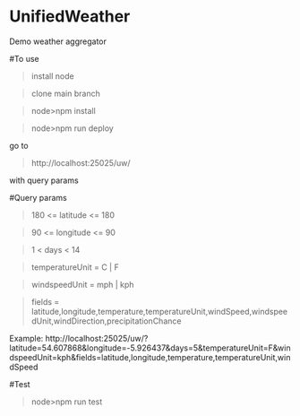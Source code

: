 # UnifiedWeather
Demo weather aggregator

#To use
>install node

>clone main branch

>node>npm install

>node>npm run deploy

go to

>http://localhost:25025/uw/

with query params

#Query params
>180 <= latitude <= 180

>90 <= longitude <= 90

>1 < days < 14

>temperatureUnit = C | F

>windspeedUnit = mph | kph

>fields = latitude,longitude,temperature,temperatureUnit,windSpeed,windspeedUnit,windDirection,precipitationChance

Example:
http://localhost:25025/uw/?latitude=54.607868&longitude=-5.926437&days=5&temperatureUnit=F&windspeedUnit=kph&fields=latitude,longitude,temperature,temperatureUnit,windSpeed

#Test
>node>npm run test
